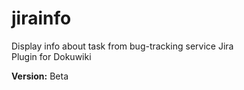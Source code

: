 # jirainfo
Display info about task from bug-tracking service Jira \
Plugin for Dokuwiki

**Version:** Beta

